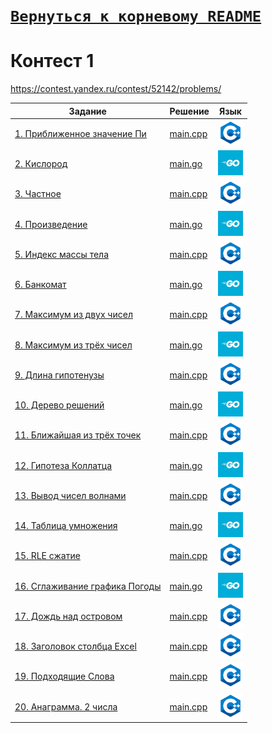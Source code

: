 # [__```Вернуться к корневому README```__](https://github.com/enikk500/CFU/blob/main/README.md)  
# Контест 1
https://contest.yandex.ru/contest/52142/problems/  

| Задание | Решение | Язык |
| --- | --- | --- |
| [1. Приближенное значение Пи](https://contest.yandex.ru/contest/67794/problems/) | [main.cpp](https://github.com/enikk500/CFU/blob/main/Contests/Contest-2023-09-12/01/main.cpp) | [<img src="https://github.com/Teru3301/KFU/blob/main/img/cpp.png" width="40"/>]() |
| [2. Кислород](https://contest.yandex.ru/contest/52142/problems/2/) | [main.go](https://github.com/Teru3301/KFU/blob/main/Contests/Contest-2023-09-12/02/main.go) | [<img src="https://github.com/Teru3301/KFU/blob/main/img/go.jpg" width="40"/>]() |
| [3. Частное](https://contest.yandex.ru/contest/52142/problems/3/) | [main.cpp](https://github.com/Teru3301/KFU/blob/main/Contests/Contest-2023-09-12/03/main.cpp) | [<img src="https://github.com/Teru3301/KFU/blob/main/img/cpp.png" width="40"/>]() |
| [4. Произведение](https://contest.yandex.ru/contest/52142/problems/4/) | [main.go](https://github.com/Teru3301/KFU/blob/main/Contests/Contest-2023-09-12/04/main.go) | [<img src="https://github.com/Teru3301/KFU/blob/main/img/go.jpg" width="40"/>]() |
| [5. Индекс массы тела](https://contest.yandex.ru/contest/52142/problems/5/) | [main.cpp](https://github.com/Teru3301/KFU/blob/main/Contests/Contest-2023-09-12/05/main.cpp) | [<img src="https://github.com/Teru3301/KFU/blob/main/img/cpp.png" width="40"/>]() |
| [6. Банкомат](https://contest.yandex.ru/contest/52142/problems/6/) | [main.go](https://github.com/Teru3301/KFU/blob/main/Contests/Contest-2023-09-12/06/main.go) | [<img src="https://github.com/Teru3301/KFU/blob/main/img/go.jpg" width="40"/>]() |
| [7. Максимум из двух чисел](https://contest.yandex.ru/contest/52142/problems/7/) | [main.cpp](https://github.com/Teru3301/KFU/blob/main/Contests/Contest-2023-09-12/07/main.cpp) | [<img src="https://github.com/Teru3301/KFU/blob/main/img/cpp.png" width="40"/>]() |
| [8. Максимум из трёх чисел](https://contest.yandex.ru/contest/52142/problems/8/) | [main.go](https://github.com/Teru3301/KFU/blob/main/Contests/Contest-2023-09-12/08/main.go) | [<img src="https://github.com/Teru3301/KFU/blob/main/img/go.jpg" width="40"/>]() |
| [9. Длина гипотенузы](https://contest.yandex.ru/contest/52142/problems/9/) | [main.cpp](https://github.com/Teru3301/KFU/blob/main/Contests/Contest-2023-09-12/09/main.cpp) | [<img src="https://github.com/Teru3301/KFU/blob/main/img/cpp.png" width="40"/>]() |
| [10. Дерево решений](https://contest.yandex.ru/contest/52142/problems/10/) | [main.go](https://github.com/Teru3301/KFU/blob/main/Contests/Contest-2023-09-12/10/main.go) | [<img src="https://github.com/Teru3301/KFU/blob/main/img/go.jpg" width="40"/>]() |
| [11. Ближайшая из трёх точек](https://contest.yandex.ru/contest/52142/problems/11/) | [main.cpp](https://github.com/Teru3301/KFU/blob/main/Contests/Contest-2023-09-12/11/main.cpp) | [<img src="https://github.com/Teru3301/KFU/blob/main/img/cpp.png" width="40"/>]() |
| [12. Гипотеза Коллатца](https://contest.yandex.ru/contest/52142/problems/12/) | [main.go](https://github.com/Teru3301/KFU/blob/main/Contests/Contest-2023-09-12/12/main.go) | [<img src="https://github.com/Teru3301/KFU/blob/main/img/go.jpg" width="40"/>]() |
| [13. Вывод чисел волнами](https://contest.yandex.ru/contest/52142/problems/13/) | [main.cpp](https://github.com/Teru3301/KFU/blob/main/Contests/Contest-2023-09-12/13/main.cpp) | [<img src="https://github.com/Teru3301/KFU/blob/main/img/cpp.png" width="40"/>]() |
| [14. Таблица умножения](https://contest.yandex.ru/contest/52142/problems/14/) | [main.go](https://github.com/Teru3301/KFU/blob/main/Contests/Contest-2023-09-12/14/main.go) | [<img src="https://github.com/Teru3301/KFU/blob/main/img/go.jpg" width="40"/>]() |
| [15. RLE сжатие](https://contest.yandex.ru/contest/52142/problems/15/) | [main.cpp](https://github.com/Teru3301/KFU/blob/main/Contests/Contest-2023-09-12/15/main.cpp) | [<img src="https://github.com/Teru3301/KFU/blob/main/img/cpp.png" width="40"/>]() |
| [16. Сглаживание графика Погоды](https://contest.yandex.ru/contest/52142/problems/16/) | [main.go](https://github.com/Teru3301/KFU/blob/main/Contests/Contest-2023-09-12/16/main.go) | [<img src="https://github.com/Teru3301/KFU/blob/main/img/go.jpg" width="40"/>]() |
| [17. Дождь над островом](https://contest.yandex.ru/contest/52142/problems/17/) | [main.cpp](https://github.com/Teru3301/KFU/blob/main/Contests/Contest-2023-09-12/17/main.cpp) | [<img src="https://github.com/Teru3301/KFU/blob/main/img/cpp.png" width="40"/>]() |
| [18. Заголовок столбца Excel](https://contest.yandex.ru/contest/52142/problems/18/) | [main.cpp](https://github.com/Teru3301/KFU/blob/main/Contests/Contest-2023-09-12/18/main.cpp) | [<img src="https://github.com/Teru3301/KFU/blob/main/img/cpp.png" width="40"/>]() |
| [19. Подходящие Слова](https://contest.yandex.ru/contest/52142/problems/19/) | [main.cpp](https://github.com/Teru3301/KFU/blob/main/Contests/Contest-2023-09-12/19/main.cpp) | [<img src="https://github.com/Teru3301/KFU/blob/main/img/cpp.png" width="40"/>]() |
| [20. Анаграмма. 2 числа](https://contest.yandex.ru/contest/52142/problems/20/) | [main.cpp](https://github.com/Teru3301/KFU/blob/main/Contests/Contest-2023-09-12/20/main.cpp) | [<img src="https://github.com/Teru3301/KFU/blob/main/img/cpp.png" width="40"/>]() |
